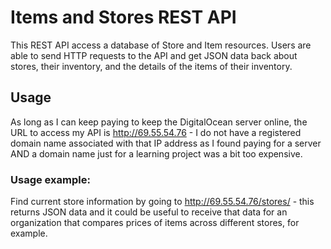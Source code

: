 # Items and Stores REST API

This REST API access a database of Store and Item resources. Users are able to send HTTP requests to the API and get JSON data back about stores, their inventory, and the details of the items of their inventory.

## Usage
As long as I can keep paying to keep the DigitalOcean server online, the URL to access my API is http://69.55.54.76 - I do not have a registered domain name associated with that IP address as I found paying for a server AND a domain name just for a learning project was a bit too expensive.

### Usage example:
Find current store information by going to http://69.55.54.76/stores/ - this returns JSON data and it could be useful to receive that data for an organization that compares prices of items across different stores, for example.
